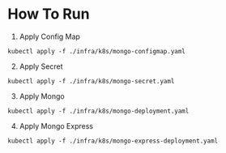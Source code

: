 # How To Run

1. Apply Config Map

```shell
kubectl apply -f ./infra/k8s/mongo-configmap.yaml
```

2. Apply Secret

```shell
kubectl apply -f ./infra/k8s/mongo-secret.yaml
```

3. Apply Mongo

```shell
kubectl apply -f ./infra/k8s/mongo-deployment.yaml
```

4. Apply Mongo Express

```shell
kubectl apply -f ./infra/k8s/mongo-express-deployment.yaml
```
